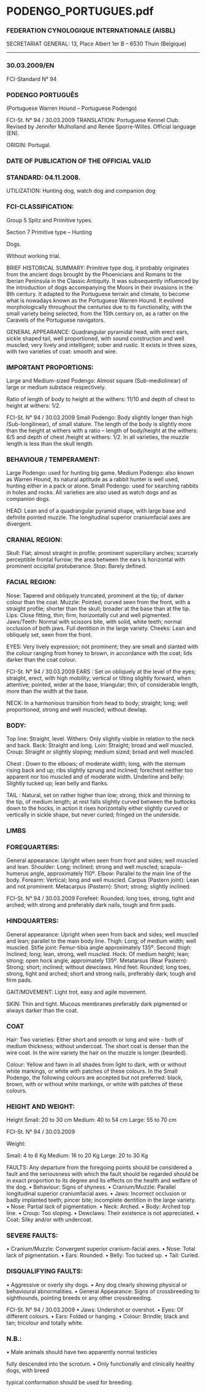 # PODENGO_PORTUGUES.pdf


### FEDERATION CYNOLOGIQUE INTERNATIONALE (AISBL)


SECRETARIAT GENERAL: 13, Place Albert 1er  B – 6530 Thuin (Belgique)
______________________________________________________________________________

### 30.03.2009/EN



FCI-Standard N° 94


### PODENGO PORTUGUÊS


(Portuguese Warren Hound – Portuguese Podengo)




FCI-St. N° 94  /  30.03.2009
TRANSLATION: Portuguese Kennel Club. Revised by Jennifer
Mulholland and Renée Sporre-Willes. Official language (EN).

ORIGIN: Portugal.

### DATE OF PUBLICATION OF THE OFFICIAL VALID



### STANDARD: 04.11.2008.



UTILIZATION: Hunting dog, watch dog and companion dog

### FCI-CLASSIFICATION:


Group  5 Spitz and Primitive types.

Section 7 Primitive type – Hunting


Dogs.

Without working trial.

BRIEF HISTORICAL SUMMARY: Primitive type dog, it
probably originates from the ancient dogs brought by the
Phoenicians and Romans to the Iberian Peninsula in the Classic
Antiquity. It was subsequently influenced by the introduction of
dogs accompanying the Moors in their invasions in the 8th century. It
adapted to the Portuguese terrain and climate, to become what is
nowadays known as the Portuguese Warren Hound. It evolved
morphologically throughout the centuries due to its functionality,
with the small variety being selected, from the 15th century on, as a
ratter on the Caravels of the Portuguese navigators.

GENERAL APPEARANCE: Quadrangular pyramidal head, with
erect ears, sickle shaped tail, well proportioned, with sound
construction and well muscled; very lively and intelligent; sober and
rustic. It exists in three sizes, with two varieties of coat: smooth and
wire.

### IMPORTANT PROPORTIONS:


Large and Medium-sized Podengo: Almost square (Sub-mediolinear)
of large or medium substace respectively.

Ratio of length of body to height at the withers: 11/10 and depth of
chest to height at withers: 1/2.


FCI-St. N° 94  /  30.03.2009
Small Podengo: Body slightly longer than high (Sub-longilinear), of
small stature. The length of the body is slightly more than the height
at withers with a ratio – length of body/height at the withers: 6/5 and
depth of chest /height at withers: 1/2.
In all varieties, the muzzle length is less than the skull length.

### BEHAVIOUR / TEMPERAMENT:


Large Podengo: used for hunting big game.
Medium Podengo: also known as Warren Hound, its natural aptitude
as a rabbit hunter is well used, hunting either in a pack or alone.
Small Podengo: used for searching rabbits in holes and rocks.
All varieties are also used as watch dogs and as companion dogs.

HEAD: Lean and of a quadrangular pyramid shape, with large base
and definite pointed muzzle. The longitudinal superior craniumfacial axes are divergent.

### CRANIAL REGION:


Skull: Flat; almost straight in profile; prominent superciliary arches;
scarcely perceptible frontal furrow; the area between the ears is
horizontal with prominent occipital protuberance.
Stop: Barely defined.

### FACIAL REGION:


Nose: Tapered and obliquely truncated, prominent at the tip; of
darker colour than the coat.
Muzzle: Pointed; curved seen from the front, with a straight profile;
shorter than the skull; broader at the base than at the tip.
Lips: Close fitting, thin; firm, horizontally cut and well pigmented.
Jaws/Teeth: Normal with scissors bite, with solid, white teeth;
normal occlusion of both jaws. Full dentition in the large variety.
Cheeks: Lean and obliquely set, seen from the front.

EYES: Very lively expression; not prominent; they are small and
slanted with the colour ranging from honey to brown, in accordance
with the coat; lids darker than the coat colour.



FCI-St. N° 94  /  30.03.2009
EARS : Set on obliquely at the level of the eyes; straight, erect, with
high mobility; vertical or tilting slightly forward, when attentive;
pointed, wider at the base, triangular; thin, of considerable length,
more than the width at the base.

NECK: In a harmonious transition from head to body; straight; long;
well proportioned, strong and well muscled; without dewlap.

### BODY:


Top line: Straight, level.
Withers: Only slightly visible in relation to the neck and back.
Back: Straight and long.
Loin: Straight; broad and well muscled.
Croup: Straight or slightly sloping; medium sized; broad and well
muscled.

Chest : Down to the elbows; of moderate width; long, with the
sternum rising back and up; ribs slightly sprung and inclined;
forechest neither too apparent nor too muscled and of moderate
width.
Underline and belly: Slightly tucked up; lean belly and flanks.

TAIL : Natural, set on rather higher than low; strong, thick and
thinning to the tip, of medium length; at rest falls slightly curved
between the buttocks down to the hocks, in action it rises
horizontally either slightly curved or vertically in sickle shape, but
never curled; fringed on the underside.

### LIMBS



### FOREQUARTERS:


General appearance: Upright when seen from front and sides; well
muscled and lean.
Shoulder: Long; inclined; strong and well muscled; scapula-humerus
angle, approximately 110º.
Elbow: Parallel to the main line of the body.
Forearm: Vertical; long and well muscled.
Carpus (Pastern joint): Lean and not prominent.
Metacarpus (Pastern): Short; strong; slightly inclined.


FCI-St. N° 94  /  30.03.2009
Forefeet: Rounded; long toes, strong, tight and arched; with strong
and preferably dark nails, tough and firm pads.

### HINDQUARTERS:


General appearance: Upright when seen from back and sides; well
muscled and lean; parallel to the main body line.
Thigh: Long; of medium width; well muscled.
Stifle joint: Femur-tibia angle approximately 135º.
Second thigh: Inclined; long; lean, strong, well muscled.
Hock: Of medium height; lean; strong; open hock angle,
approimately 135º.
Metatarsus (Rear Pastern): Strong; short; inclined; without
dewclaws.
Hind feet: Rounded; long toes, strong, tight and arched; short and
strong nails, preferably dark; tough and firm pads.

GAIT/MOVEMENT: Light trot, easy and agile movement.

SKIN: Thin and tight. Mucous membranes preferably dark
pigmented or always darker than the coat.

### COAT


Hair: Two varieties: Either short and smooth or long and wire - both
of medium thickness; without undercoat. The short coat is denser
than the wire coat. In the wire variety the hair on the muzzle is
longer (bearded).

Colour: Yellow and fawn in all shades from light to dark, with or
without white markings, or white with patches of these colours.
In the Small Podengo, the following colours are accepted but not
preferred: black, brown, with or without white markings, or white
with patches of these colours.

### HEIGHT AND WEIGHT:


Height
Small:
20 to 30 cm
Medium:
40 to 54 cm
Large:
55 to 70 cm


FCI-St. N° 94  /  30.03.2009

Weight:



Small:
4 to 6 Kg
Medium:
16 to 20 Kg
Large:
20 to 30 Kg

FAULTS: Any departure from the foregoing points should be
considered a fault and the seriousness with which the fault should be
regarded should be in exact proportion to its degree and its effects on
the health and welfare of the dog.
•
Behaviour: Signs of shyness.
•
Cranium/Muzzle: Parallel longitudinal superior craniumfacial axes.
•
Jaws: Incorrect occlusion or badly implanted teeth; pincer
bite; incomplete dentition in the large variety.
•
Nose: Partial lack of pigmentation.
•
Neck: Arched.
•
Body: Arched top line.
•
Croup: Too sloping.
•
Dewclaws: Their existence is not appreciated.
•
Coat: Silky and/or with undercoat.

### SEVERE FAULTS:


•
Cranium/Muzzle: Convergent superior cranium-facial axes.
•
Nose: Total lack of pigmentation.
•
Ears: Rounded.
•
Belly: Too tucked up.
•
Tail: Curled.


### DISQUALIFYING FAULTS:


•
Aggressive or overly shy dogs.
•
Any dog clearly showing physical or behavioural
abnormalities.
•
General Appearance: Signs of crossbreeding to sighthounds,
pointing breeds or any other crossbreeding.


FCI-St. N° 94  /  30.03.2009
•
Jaws: Undershot or overshot.
•
Eyes: Of different colours.
•
Ears:  Folded or hanging.
•
Colour: Brindle; black and tan; tricolour and totally white.

### N.B.:


• Male animals should have two apparently normal testicles

fully descended into the scrotum.
• Only functionally and clinically healthy dogs, with breed

typical conformation should be used for breeding.






